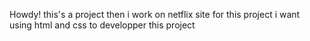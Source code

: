 Howdy!
this's a project then i work 
on netflix site 
for this project i want using html and css 
to developper this project 

